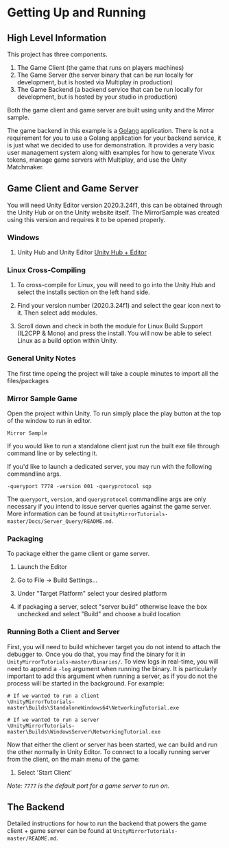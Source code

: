 # Getting Up and Running

## High Level Information

This project has three components.

1. The Game Client (the game that runs on players machines)
1. The Game Server (the server binary that can be run locally for development, but is hosted via Multiplay in production)
1. The Game Backend (a backend service that can be run locally for development, but is hosted by your studio in production)

Both the game client and game server are built using unity and the Mirror sample.

The game backend in this example is a [Golang](https://golang.org/) application. There is not a requirement for you to use a Golang application for your backend service, it is just what we decided to use for demonstration. It provides a very basic user management system along with examples for how to generate Vivox tokens, manage game servers with Multiplay, and use the Unity Matchmaker.

## Game Client and Game Server

You will need Unity Editor version 2020.3.24f1, this can be obtained through the Unity Hub or on the Unity website itself. The MirrorSample was created using this version and requires it to be opened properly.

### Windows

1. Unity Hub and Unity Editor [Unity Hub + Editor](https://unity3d.com/get-unity/download) 

### Linux Cross-Compiling

1. To cross-compile for Linux, you will need to go into the Unity Hub and select the installs section on the left hand side.

2. Find your version number (2020.3.24f1) and select the gear icon next to it. Then select add modules.

3. Scroll down and check in both the module for Linux Build Support (IL2CPP & Mono) and press the install. You will now be able to select Linux as a build option within Unity.

### General Unity Notes

The first time opeing the project will take a couple minutes to import all the files/packages

### Mirror Sample Game

Open the project within Unity. To run simply place the play button at the top of the window to run in editor.

```
Mirror Sample
```

If you would like to run a standalone client just run the built exe file through command line or by selecting it.

If you'd like to launch a dedicated server, you may run with the following commandline args. 

```
-queryport 7778 -version 001 -queryprotocol sqp
```

The `queryport`, `version`, and `queryprotocol` commandline args are only necessary if you intend to issue server queries against the game server. More information can be found at `UnityMirrorTutorials-master/Docs/Server_Query/README.md`.

### Packaging

To package either the game client or game server.

1. Launch the Editor

2. Go to File -> Build Settings... 

3. Under "Target Platform" select your desired platform

4. if packaging a server, select "server build" otherwise leave the box unchecked and select "Build" and choose a build location

### Running Both a Client and Server

First, you will need to build whichever target you do not intend to attach the debugger to. Once you do that, you may find the binary for it in `UnityMirrorTutorials-master/Binaries/`. To view logs in real-time, you will need to append a `-log` argument when running the binary. It is particularly important to add this argument when running a server, as if you do not the process will be started in the background. For example:

```
# If we wanted to run a client
\UnityMirrorTutorials-master\Builds\StandaloneWindows64\NetworkingTutorial.exe

# If we wanted to run a server
\UnityMirrorTutorials-master\Builds\WindowsServer\NetworkingTutorial.exe
```

Now that either the client or server has been started, we can build and run the other normally in Unity Editor. To connect to a locally running server from the client, on the main menu of the game:

1. Select 'Start Client'

_Note: `7777` is the default port for a game server to run on._

## The Backend

Detailed instructions for how to run the backend that powers the game client + game server can be found at `UnityMirrorTutorials-master/README.md`.